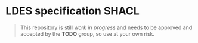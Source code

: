 # LDES specification SHACL
> This repository is still _work in progress_ and needs to be approved and accepted by the **TODO** group, so use at your own risk.